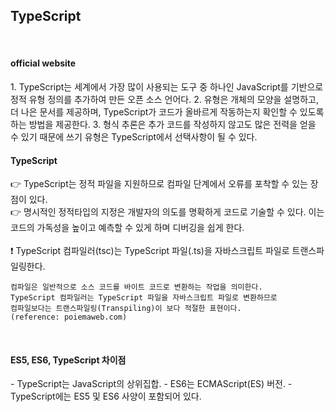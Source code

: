 TypeScript
-

<br />

<h4>official website</h4>
1. TypeScript는 세계에서 가장 많이 사용되는 도구 중 하나인 JavaScript를 기반으로 정적 유형 정의를 추가하여 만든 오픈 소스 언어다.
2. 유형은 개체의 모양을 설명하고, 더 나은 문서를 제공하며, TypeScript가 코드가 올바르게 작동하는지 확인할 수 있도록 하는 방법을 제공한다.
3. 형식 추론은 추가 코드를 작성하지 않고도 많은 전력을 얻을 수 있기 때문에 쓰기 유형은 TypeScript에서 선택사항이 될 수 있다.

<br />

<h4>TypeScript</h4>
👉 TypeScript는 정적 파일을 지원하므로 컴파일 단계에서 오류를 포착할 수 있는 장점이 있다. <br />
👉 명시적인 정적타입의 지정은 개발자의 의도를 명확하게 코드로 기술할 수 있다. 이는 코드의 가독성을 높이고 예측할 수 있게 하며 디버깅을 쉽게 한다. <br />

<br />
❗ TypeScript 컴파일러(tsc)는 TypeScript 파일(.ts)을 자바스크립트 파일로 트랜스파일링한다.

```
컴파일은 일반적으로 소스 코드를 바이트 코드로 변환하는 작업을 의미한다.
TypeScript 컴파일러는 TypeScript 파일을 자바스크립트 파일로 변환하므로 
컴파일보다는 트랜스파일링(Transpiling)이 보다 적절한 표현이다.
(reference: poiemaweb.com)
``` 

<br />

<h4>ES5, ES6, TypeScript 차이점</h4>
- TypeScript는 JavaScript의 상위집합.
- ES6는 ECMAScript(ES) 버전.
- TypeScript에는 ES5 및 ES6 사양이 포함되어 있다.